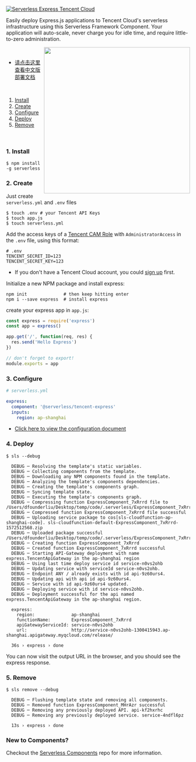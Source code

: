 [![Serverless Express Tencent Cloud](https://s3.amazonaws.com/assets.general.serverless.com/component_express_tencent/readme-express-tencent-serverless.png)](http://serverless.com)

Easily deploy Express.js applications to Tencent Cloud's serverless infrastructure using this Serverless Framework Component.  Your application will auto-scale, never charge you for idle time, and require little-to-zero administration.

&nbsp;
<img align="right" width="400" src="https://s3.amazonaws.com/assets.general.serverless.com/component_express_tencent/express_demo_logo_light.gif" />

* [请点击这里查看中文版部署文档](./README_CN.md)

&nbsp;

1. [Install](#1-install)
2. [Create](#2-create)
3. [Configure](#3-configure)
4. [Deploy](#4-deploy)
5. [Remove](#5-remove)

&nbsp;

### 1. Install

```console
$ npm install -g serverless
```

### 2. Create

Just create `serverless.yml` and `.env` files

```console
$ touch .env # your Tencent API Keys
$ touch app.js
$ touch serverless.yml
```

Add the access keys of a [Tencent CAM Role](https://console.cloud.tencent.com/cam/capi) with `AdministratorAccess` in the `.env` file, using this format: 

```
# .env
TENCENT_SECRET_ID=123
TENCENT_SECRET_KEY=123
```

* If you don't have a Tencent Cloud account, you could [sign up](https://intl.cloud.tencent.com/register) first. 

Initialize a new NPM package and install express:

```
npm init              # then keep hitting enter
npm i --save express  # install express
```

create your express app in `app.js`:

```js
const express = require('express')
const app = express()

app.get('/', function(req, res) {
  res.send('Hello Express')
})

// don't forget to export!
module.exports = app
```

### 3. Configure

```yml
# serverless.yml

express:
  component: '@serverless/tencent-express'
  inputs:
    region: ap-shanghai
```

* [Click here to view the configuration document](https://github.com/serverless-tencent/tencent-express/blob/master/docs/configure.md)

### 4. Deploy

```
$ sls --debug

  DEBUG ─ Resolving the template's static variables.
  DEBUG ─ Collecting components from the template.
  DEBUG ─ Downloading any NPM components found in the template.
  DEBUG ─ Analyzing the template's components dependencies.
  DEBUG ─ Creating the template's components graph.
  DEBUG ─ Syncing template state.
  DEBUG ─ Executing the template's components graph.
  DEBUG ─ Compressing function ExpressComponent_7xRrrd file to /Users/dfounderliu/Desktop/temp/code/.serverless/ExpressComponent_7xRrrd.zip.
  DEBUG ─ Compressed function ExpressComponent_7xRrrd file successful
  DEBUG ─ Uploading service package to cos[sls-cloudfunction-ap-shanghai-code]. sls-cloudfunction-default-ExpressComponent_7xRrrd-1572512568.zip
  DEBUG ─ Uploaded package successful /Users/dfounderliu/Desktop/temp/code/.serverless/ExpressComponent_7xRrrd.zip
  DEBUG ─ Creating function ExpressComponent_7xRrrd
  DEBUG ─ Created function ExpressComponent_7xRrrd successful
  DEBUG ─ Starting API-Gateway deployment with name express.TencentApiGateway in the ap-shanghai region
  DEBUG ─ Using last time deploy service id service-n0vs2ohb
  DEBUG ─ Updating service with serviceId service-n0vs2ohb.
  DEBUG ─ Endpoint ANY / already exists with id api-9z60urs4.
  DEBUG ─ Updating api with api id api-9z60urs4.
  DEBUG ─ Service with id api-9z60urs4 updated.
  DEBUG ─ Deploying service with id service-n0vs2ohb.
  DEBUG ─ Deployment successful for the api named express.TencentApiGateway in the ap-shanghai region.

  express: 
    region:              ap-shanghai
    functionName:        ExpressComponent_7xRrrd
    apiGatewayServiceId: service-n0vs2ohb
    url:                 http://service-n0vs2ohb-1300415943.ap-shanghai.apigateway.myqcloud.com/release/

  36s › express › done
```

You can now visit the output URL in the browser, and you should see the express response.

### 5. Remove

```
$ sls remove --debug

  DEBUG ─ Flushing template state and removing all components.
  DEBUG ─ Removed function ExpressComponent_MHrAzr successful
  DEBUG ─ Removing any previously deployed API. api-kf2hxrhc
  DEBUG ─ Removing any previously deployed service. service-4ndfl6pz

  13s › express › done
```

### New to Components?

Checkout the [Serverless Components](https://github.com/serverless/components) repo for more information.
